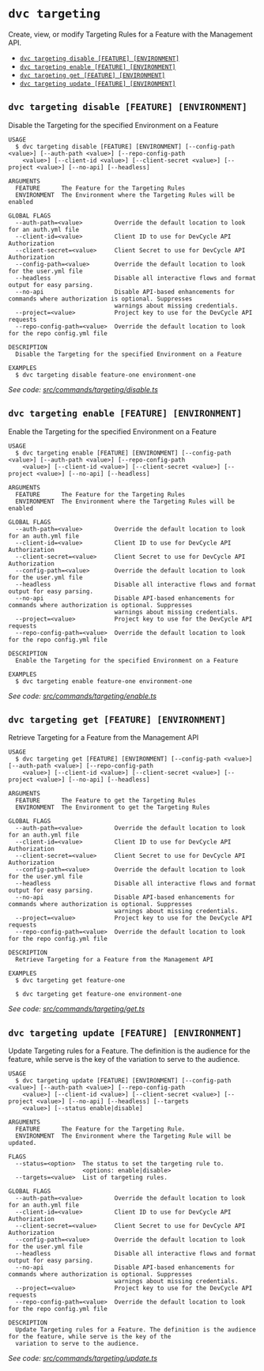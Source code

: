 `dvc targeting`
===============

Create, view, or modify Targeting Rules for a Feature with the Management API.

* [`dvc targeting disable [FEATURE] [ENVIRONMENT]`](#dvc-targeting-disable-feature-environment)
* [`dvc targeting enable [FEATURE] [ENVIRONMENT]`](#dvc-targeting-enable-feature-environment)
* [`dvc targeting get [FEATURE] [ENVIRONMENT]`](#dvc-targeting-get-feature-environment)
* [`dvc targeting update [FEATURE] [ENVIRONMENT]`](#dvc-targeting-update-feature-environment)

## `dvc targeting disable [FEATURE] [ENVIRONMENT]`

Disable the Targeting for the specified Environment on a Feature

```
USAGE
  $ dvc targeting disable [FEATURE] [ENVIRONMENT] [--config-path <value>] [--auth-path <value>] [--repo-config-path
    <value>] [--client-id <value>] [--client-secret <value>] [--project <value>] [--no-api] [--headless]

ARGUMENTS
  FEATURE      The Feature for the Targeting Rules
  ENVIRONMENT  The Environment where the Targeting Rules will be enabled

GLOBAL FLAGS
  --auth-path=<value>         Override the default location to look for an auth.yml file
  --client-id=<value>         Client ID to use for DevCycle API Authorization
  --client-secret=<value>     Client Secret to use for DevCycle API Authorization
  --config-path=<value>       Override the default location to look for the user.yml file
  --headless                  Disable all interactive flows and format output for easy parsing.
  --no-api                    Disable API-based enhancements for commands where authorization is optional. Suppresses
                              warnings about missing credentials.
  --project=<value>           Project key to use for the DevCycle API requests
  --repo-config-path=<value>  Override the default location to look for the repo config.yml file

DESCRIPTION
  Disable the Targeting for the specified Environment on a Feature

EXAMPLES
  $ dvc targeting disable feature-one environment-one
```

_See code: [src/commands/targeting/disable.ts](https://github.com/DevCycleHQ/cli/blob/v5.14.6/src/commands/targeting/disable.ts)_

## `dvc targeting enable [FEATURE] [ENVIRONMENT]`

Enable the Targeting for the specified Environment on a Feature

```
USAGE
  $ dvc targeting enable [FEATURE] [ENVIRONMENT] [--config-path <value>] [--auth-path <value>] [--repo-config-path
    <value>] [--client-id <value>] [--client-secret <value>] [--project <value>] [--no-api] [--headless]

ARGUMENTS
  FEATURE      The Feature for the Targeting Rules
  ENVIRONMENT  The Environment where the Targeting Rules will be enabled

GLOBAL FLAGS
  --auth-path=<value>         Override the default location to look for an auth.yml file
  --client-id=<value>         Client ID to use for DevCycle API Authorization
  --client-secret=<value>     Client Secret to use for DevCycle API Authorization
  --config-path=<value>       Override the default location to look for the user.yml file
  --headless                  Disable all interactive flows and format output for easy parsing.
  --no-api                    Disable API-based enhancements for commands where authorization is optional. Suppresses
                              warnings about missing credentials.
  --project=<value>           Project key to use for the DevCycle API requests
  --repo-config-path=<value>  Override the default location to look for the repo config.yml file

DESCRIPTION
  Enable the Targeting for the specified Environment on a Feature

EXAMPLES
  $ dvc targeting enable feature-one environment-one
```

_See code: [src/commands/targeting/enable.ts](https://github.com/DevCycleHQ/cli/blob/v5.14.6/src/commands/targeting/enable.ts)_

## `dvc targeting get [FEATURE] [ENVIRONMENT]`

Retrieve Targeting for a Feature from the Management API

```
USAGE
  $ dvc targeting get [FEATURE] [ENVIRONMENT] [--config-path <value>] [--auth-path <value>] [--repo-config-path
    <value>] [--client-id <value>] [--client-secret <value>] [--project <value>] [--no-api] [--headless]

ARGUMENTS
  FEATURE      The Feature to get the Targeting Rules
  ENVIRONMENT  The Environment to get the Targeting Rules

GLOBAL FLAGS
  --auth-path=<value>         Override the default location to look for an auth.yml file
  --client-id=<value>         Client ID to use for DevCycle API Authorization
  --client-secret=<value>     Client Secret to use for DevCycle API Authorization
  --config-path=<value>       Override the default location to look for the user.yml file
  --headless                  Disable all interactive flows and format output for easy parsing.
  --no-api                    Disable API-based enhancements for commands where authorization is optional. Suppresses
                              warnings about missing credentials.
  --project=<value>           Project key to use for the DevCycle API requests
  --repo-config-path=<value>  Override the default location to look for the repo config.yml file

DESCRIPTION
  Retrieve Targeting for a Feature from the Management API

EXAMPLES
  $ dvc targeting get feature-one

  $ dvc targeting get feature-one environment-one
```

_See code: [src/commands/targeting/get.ts](https://github.com/DevCycleHQ/cli/blob/v5.14.6/src/commands/targeting/get.ts)_

## `dvc targeting update [FEATURE] [ENVIRONMENT]`

Update Targeting rules for a Feature. The definition is the audience for the feature, while serve is the key of the variation to serve to the audience.

```
USAGE
  $ dvc targeting update [FEATURE] [ENVIRONMENT] [--config-path <value>] [--auth-path <value>] [--repo-config-path
    <value>] [--client-id <value>] [--client-secret <value>] [--project <value>] [--no-api] [--headless] [--targets
    <value>] [--status enable|disable]

ARGUMENTS
  FEATURE      The Feature for the Targeting Rule.
  ENVIRONMENT  The Environment where the Targeting Rule will be updated.

FLAGS
  --status=<option>  The status to set the targeting rule to.
                     <options: enable|disable>
  --targets=<value>  List of targeting rules.

GLOBAL FLAGS
  --auth-path=<value>         Override the default location to look for an auth.yml file
  --client-id=<value>         Client ID to use for DevCycle API Authorization
  --client-secret=<value>     Client Secret to use for DevCycle API Authorization
  --config-path=<value>       Override the default location to look for the user.yml file
  --headless                  Disable all interactive flows and format output for easy parsing.
  --no-api                    Disable API-based enhancements for commands where authorization is optional. Suppresses
                              warnings about missing credentials.
  --project=<value>           Project key to use for the DevCycle API requests
  --repo-config-path=<value>  Override the default location to look for the repo config.yml file

DESCRIPTION
  Update Targeting rules for a Feature. The definition is the audience for the feature, while serve is the key of the
  variation to serve to the audience.
```

_See code: [src/commands/targeting/update.ts](https://github.com/DevCycleHQ/cli/blob/v5.14.6/src/commands/targeting/update.ts)_
